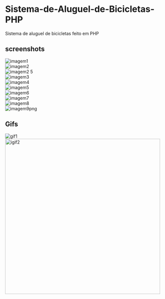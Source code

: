 # Sistema-de-Aluguel-de-Bicicletas-PHP
Sistema de aluguel de bicicletas feito em PHP  
  
## screenshots  
  
![imagem1](https://user-images.githubusercontent.com/56805229/102552625-47e3f980-40a0-11eb-8366-ad985b54bdd8.png)  
![imagem2](https://user-images.githubusercontent.com/56805229/102552668-57fbd900-40a0-11eb-8f0e-5c052c37f6ce.png)  
![imagem2 5](https://user-images.githubusercontent.com/56805229/102552693-60ecaa80-40a0-11eb-927e-74ef63c233b1.png)  
![imagem3](https://user-images.githubusercontent.com/56805229/102552722-6a761280-40a0-11eb-8931-5a1f951f5c8f.png)  
![imagem4](https://user-images.githubusercontent.com/56805229/102552761-7cf04c00-40a0-11eb-8939-4f0d9b04a1c3.png)  
![imagem5](https://user-images.githubusercontent.com/56805229/102552778-85e11d80-40a0-11eb-8729-98a179f75f64.png)  
![imagem6](https://user-images.githubusercontent.com/56805229/102552802-8ed1ef00-40a0-11eb-8a4a-113bd9643e22.png)  
![imagem7](https://user-images.githubusercontent.com/56805229/102552834-998c8400-40a0-11eb-8630-16aa00a80937.png)  
![imagem8](https://user-images.githubusercontent.com/56805229/102552852-a1e4bf00-40a0-11eb-96dc-516f0a36a1fd.png)  
![imagem9png](https://user-images.githubusercontent.com/56805229/102552873-ac06bd80-40a0-11eb-8260-c4a7bff622ec.png)
    
## Gifs  
  
<img src="https://user-images.githubusercontent.com/56805229/102552004-32220480-409f-11eb-8b85-81ca5a61decb.gif" alt="gif1" heigth="500"/>  
<img src="https://user-images.githubusercontent.com/56805229/102552062-4a921f00-409f-11eb-85e2-faff194b4f5d.gif" alt="igif2" width="500"/> 


